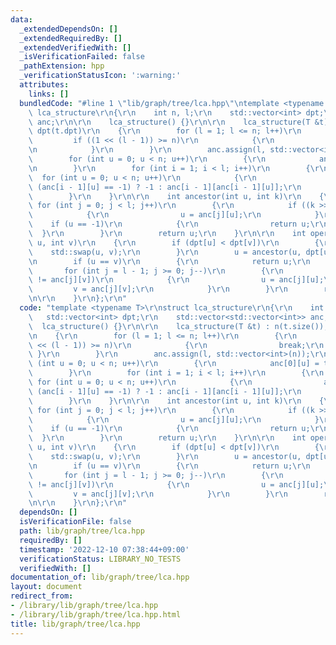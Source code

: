 ```yaml
---
data:
  _extendedDependsOn: []
  _extendedRequiredBy: []
  _extendedVerifiedWith: []
  _isVerificationFailed: false
  _pathExtension: hpp
  _verificationStatusIcon: ':warning:'
  attributes:
    links: []
  bundledCode: "#line 1 \"lib/graph/tree/lca.hpp\"\ntemplate <typename T>\r\nstruct\
    \ lca_structure\r\n{\r\n    int n, l;\r\n    std::vector<int> dpt;\r\n    std::vector<std::vector<int>>\
    \ anc;\r\n\r\n    lca_structure() {}\r\n\r\n    lca_structure(T &t) : n(t.size()),\
    \ dpt(t.dpt)\r\n    {\r\n        for (l = 1; l <= n; l++)\r\n        {\r\n   \
    \         if ((1 << (l - 1)) >= n)\r\n            {\r\n                break;\r\
    \n            }\r\n        }\r\n        anc.assign(l, std::vector<int>(n));\r\n\
    \        for (int u = 0; u < n; u++)\r\n        {\r\n            anc[0][u] = t.par[u];\r\
    \n        }\r\n        for (int i = 1; i < l; i++)\r\n        {\r\n          \
    \  for (int u = 0; u < n; u++)\r\n            {\r\n                anc[i][u] =\
    \ (anc[i - 1][u] == -1) ? -1 : anc[i - 1][anc[i - 1][u]];\r\n            }\r\n\
    \        }\r\n    }\r\n\r\n    int ancestor(int u, int k)\r\n    {\r\n       \
    \ for (int j = 0; j < l; j++)\r\n        {\r\n            if ((k >> j) & 1)\r\n\
    \            {\r\n                u = anc[j][u];\r\n            }\r\n        \
    \    if (u == -1)\r\n            {\r\n                return u;\r\n          \
    \  }\r\n        }\r\n        return u;\r\n    }\r\n\r\n    int operator()(int\
    \ u, int v)\r\n    {\r\n        if (dpt[u] < dpt[v])\r\n        {\r\n        \
    \    std::swap(u, v);\r\n        }\r\n        u = ancestor(u, dpt[u] - dpt[v]);\r\
    \n        if (u == v)\r\n        {\r\n            return u;\r\n        }\r\n \
    \       for (int j = l - 1; j >= 0; j--)\r\n        {\r\n            if (anc[j][u]\
    \ != anc[j][v])\r\n            {\r\n                u = anc[j][u];\r\n       \
    \         v = anc[j][v];\r\n            }\r\n        }\r\n        return anc[0][u];\r\
    \n\r\n    }\r\n};\r\n"
  code: "template <typename T>\r\nstruct lca_structure\r\n{\r\n    int n, l;\r\n \
    \   std::vector<int> dpt;\r\n    std::vector<std::vector<int>> anc;\r\n\r\n  \
    \  lca_structure() {}\r\n\r\n    lca_structure(T &t) : n(t.size()), dpt(t.dpt)\r\
    \n    {\r\n        for (l = 1; l <= n; l++)\r\n        {\r\n            if ((1\
    \ << (l - 1)) >= n)\r\n            {\r\n                break;\r\n           \
    \ }\r\n        }\r\n        anc.assign(l, std::vector<int>(n));\r\n        for\
    \ (int u = 0; u < n; u++)\r\n        {\r\n            anc[0][u] = t.par[u];\r\n\
    \        }\r\n        for (int i = 1; i < l; i++)\r\n        {\r\n           \
    \ for (int u = 0; u < n; u++)\r\n            {\r\n                anc[i][u] =\
    \ (anc[i - 1][u] == -1) ? -1 : anc[i - 1][anc[i - 1][u]];\r\n            }\r\n\
    \        }\r\n    }\r\n\r\n    int ancestor(int u, int k)\r\n    {\r\n       \
    \ for (int j = 0; j < l; j++)\r\n        {\r\n            if ((k >> j) & 1)\r\n\
    \            {\r\n                u = anc[j][u];\r\n            }\r\n        \
    \    if (u == -1)\r\n            {\r\n                return u;\r\n          \
    \  }\r\n        }\r\n        return u;\r\n    }\r\n\r\n    int operator()(int\
    \ u, int v)\r\n    {\r\n        if (dpt[u] < dpt[v])\r\n        {\r\n        \
    \    std::swap(u, v);\r\n        }\r\n        u = ancestor(u, dpt[u] - dpt[v]);\r\
    \n        if (u == v)\r\n        {\r\n            return u;\r\n        }\r\n \
    \       for (int j = l - 1; j >= 0; j--)\r\n        {\r\n            if (anc[j][u]\
    \ != anc[j][v])\r\n            {\r\n                u = anc[j][u];\r\n       \
    \         v = anc[j][v];\r\n            }\r\n        }\r\n        return anc[0][u];\r\
    \n\r\n    }\r\n};\r\n"
  dependsOn: []
  isVerificationFile: false
  path: lib/graph/tree/lca.hpp
  requiredBy: []
  timestamp: '2022-12-10 07:38:44+09:00'
  verificationStatus: LIBRARY_NO_TESTS
  verifiedWith: []
documentation_of: lib/graph/tree/lca.hpp
layout: document
redirect_from:
- /library/lib/graph/tree/lca.hpp
- /library/lib/graph/tree/lca.hpp.html
title: lib/graph/tree/lca.hpp
---
```


